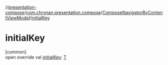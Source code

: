 //[presentation-compose](../../../index.md)/[com.chrynan.presentation.compose](../index.md)/[ComposeNavigatorByContentViewModel](index.md)/[initialKey](initial-key.md)

# initialKey

[common]\
open override val [initialKey](initial-key.md): [T](index.md)
